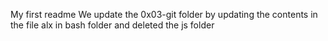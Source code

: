My first readme
We update the 0x03-git folder by updating the contents in the file alx in bash folder and deleted the js folder
